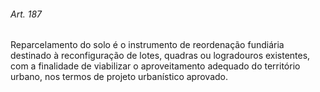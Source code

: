 
###### Art. 187
Reparcelamento do solo é o instrumento de reordenação fundiária destinado à reconfiguração de lotes, quadras ou logradouros existentes, com a finalidade de viabilizar o aproveitamento adequado do território urbano, nos termos de projeto urbanístico aprovado.
